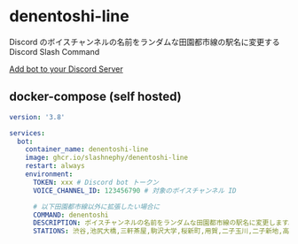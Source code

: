 # denentoshi-line

Discord のボイスチャンネルの名前をランダムな田園都市線の駅名に変更する Discord Slash Command

[Add bot to your Discord Server](https://discord.com/api/oauth2/authorize?client_id=883995133413060628&permissions=1040&scope=bot%20applications.commands)

## docker-compose (self hosted)

```yml
version: '3.8'

services:
  bot:
    container_name: denentoshi-line
    image: ghcr.io/slashnephy/denentoshi-line
    restart: always
    environment:
      TOKEN: xxx # Discord bot トークン
      VOICE_CHANNEL_ID: 123456790 # 対象のボイスチャンネル ID

      # 以下田園都市線以外に拡張したい場合に
      COMMAND: denentoshi
      DESCRIPTION: ボイスチャンネルの名前をランダムな田園都市線の駅名に変更します。
      STATIONS: 渋谷,池尻大橋,三軒茶屋,駒沢大学,桜新町,用賀,二子玉川,二子新地,高津,溝の口,梶が谷,宮崎台,宮前平,鷲沼,たまプラーザ,あざみ野,江田,市が尾,藤が丘,青葉台,田奈,長津田,つくし野,すずかけ台,南町田グランベリーパーク,つきみ野,中央林間

```
